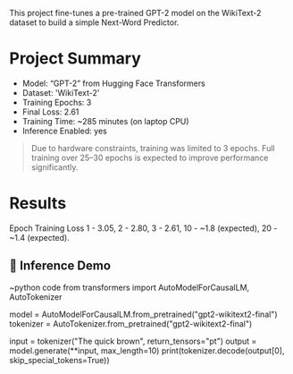 This project fine-tunes a pre-trained GPT-2 model on the WikiText-2 dataset to build a simple Next-Word Predictor.

# Project Summary
-	Model: “GPT-2” from Hugging Face Transformers
-	Dataset: 'WikiText-2'
-	Training Epochs: 3
-	Final Loss: 2.61
-	Training Time: ~285 minutes (on laptop CPU)
-	Inference Enabled: yes
> Due to hardware constraints, training was limited to 3 epochs. Full training over 25–30 epochs is expected to improve performance significantly.

# Results
Epoch	Training Loss
 1	   -    3.05,
 2	   -    2.80,
 3	   -    2.61,
 10	  -   ~1.8 (expected),
 20	  -    ~1.4 (expected).


## 🔁 Inference Demo
~python code
from transformers import AutoModelForCausalLM, AutoTokenizer

model = AutoModelForCausalLM.from_pretrained("gpt2-wikitext2-final")
tokenizer = AutoTokenizer.from_pretrained("gpt2-wikitext2-final")

input = tokenizer("The quick brown", return_tensors="pt")
output = model.generate(**input, max_length=10)
print(tokenizer.decode(output[0], skip_special_tokens=True))
